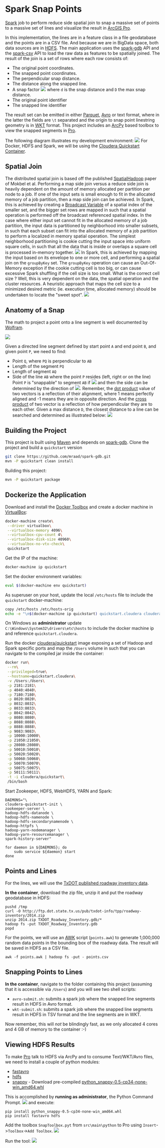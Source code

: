 # Spark Snap Points

[Spark](http://spark.apache.org/) job to perform reduce side spatial join to snap a massive set of points to a massive set of lines and visualize the result in [ArcGIS Pro](http://www.esri.com/en/software/arcgis-pro).

In this implementation, the lines are in a feature class in a file geodatabase and the points are in a CSV file. And because we are in BigData space, both data sources are in [HDFS](https://hadoop.apache.org/docs/r1.2.1/hdfs_design.html).
The main application uses the [spark-gdb](https://github.com/mraad/spark-gdb) API and the [spark-csv](https://github.com/databricks/spark-csv) API to load the raw data as features to be spatially joined.
The result of the join is a set of rows where each row consists of:
- The original point coordinates.
- The snapped point coordinates.
- The perpendicular snap distance.
- The distance along the snapped line.
- A snap factor ![](images/eqn1.png) where `d` is the snap distance and `D` the max snap distance. 
- The original point identifier
- The snapped line identifier

The result set can be emitted in either [Parquet](https://parquet.apache.org), [Avro](https://avro.apache.org) or text format, where in the latter the fields are `\t` separated and the origin to snap point linestring geometry is in [WKT](https://en.wikipedia.org/wiki/Well-known_text) format. This project includes an [ArcPy](http://help.arcgis.com/en/arcgisdesktop/10.0/help/index.html#//000v000000v7000000.htm) based toolbox to view the snapped segments in [Pro](http://www.esri.com/en/software/arcgis-pro).

The following diagram illustrates my development environment:
![](images/DevEnv.png)
For Docker, HDFS and Spark, we will be using the [Cloudera Quickstart Container](http://www.cloudera.com/documentation/enterprise/5-6-x/topics/quickstart_docker_container.html). 

## Spatial Join

The distributed spatial join is based off the published [SpatialHadoop](http://www-users.cs.umn.edu/~mokbel/papers/icde15a.pdf) paper of Mokbel et al.
Performing a map side join versus a reduce side join is heavily dependent on the amount of memory allocated per partition per node to a job. 
If one of the input sets is small enough to fit in the allocated memory of a job partition, then a map side join can be achieved.
In Spark, this is achieved by creating a [Broadcast Variable](http://spark.apache.org/docs/latest/programming-guide.html#shared-variables) of a spatial index of the smaller set, and the bigger set rows
are mapped in such that a spatial operation is performed off the broadcast referenced spatial index.
In the case where either input set cannot fit in the allocated memory of a job partition, the input data is partitioned by neighborhood into
smaller subsets, in such that each subset can fit into the allocated memory of a job partition to perform a localized in memory spatial operation.
The simplest neighborhood partitioning is cookie cutting the input space into uniform square cells, in such that all the data that is inside or overlaps a square cell is processed in-memory together.
![](images/Partition.png)
In Spark, this is achieved by mapping the input based on its envelope to one or more cell, and performing a spatial join on the `groupByKey` set.
The `groupByKey` operation can cause an Out-Of-Memory exception if the cookie cutting cell is too big, or can cause excessive Spark shuffling if the cell size is too small.
What is the correct cell size ? Well, this is very dependent on the data, the spatial operation and the cluster resources.
A heuristic approach that maps the cell size to a minimized desired metric (ie. execution time, allocated memory) should be undertaken to locate the "sweet spot".
![](images/SweetSpot.png)

## Anatomy of a Snap

The math to project a point onto a line segment is well documented by [Wolfram](http://mathworld.wolfram.com/Point-LineDistance2-Dimensional.html).

![](images/PointOnSegment.png)

Given a directed line segment defined by start point `A` and end point `B`, and given point `P`, we need to find:
- Point `Q`, where `PQ` is perpendicular to `AB`
- Length of the segment `PQ`
- Length of segment `AQ`
- Side of the line `AB` where the point `P` resides (left, right or on the line)
Point `P` is "snappable" to segment `AB` if ![](images/eqn2.png) and then the side can be determined by the direction of ![](images/eqn3.png).
Remember, the [dot product](https://en.wikipedia.org/wiki/Dot_product) value of two vectors is a reflection of their alignment, where 1 means perfectly aligned and -1 means they are in opposite direction.
And the [cross product](https://en.wikipedia.org/wiki/Cross_product) of two vector is a reflection of how perpendicular they are to each other. 
Given a max distance `D`, the closest distance to a line can be searched and determined as illustrated below:
![](images/PointOnLine.png)

## Building the Project

This project is built using [Maven](https://maven.apache.org/) and depends on [spark-gdb](https://github.com/mraad/spark-gdb). Clone the project and build a `quickstart` version

```bash
git clone https://github.com/mraad/spark-gdb.git
mvn -P quickstart clean install
```

Building this project:

```bash
mvn -P quickstart package
```

## Dockerize the Application

Download and install the [Docker Toolbox](https://www.docker.com/products/docker-toolbox) and create a docker machine in [VirtualBox](https://www.virtualbox.org/wiki/Downloads):
```bash
docker-machine create\
 --driver virtualbox\
 --virtualbox-memory 4096\
 --virtualbox-cpu-count 4\
 --virtualbox-disk-size 40960\
 --virtualbox-no-vtx-check\
 quickstart
```

Get the IP of the machine:
```bash
docker-machine ip quickstart
```

Set the docker environment variables:
```bash
eval $(docker-machine env quickstart) 
```

As superuser on your host, update the local `/etc/hosts` file to include the `quickstart` docker-machine:
```bash
copy /etc/hosts /etc/hosts-orig
echo -e "\n$(docker-machine ip quickstart) quickstart.cloudera cloudera.quickstart quickstart cloudera qs" >> /etc/hosts
```

On Windows as **administrator** update `C:\Windows\System32\drivers\etc\hosts` to include the docker machine ip and reference `quickstart.cloudera`.

Run the docker [cloudera/quickstart](https://hub.docker.com/r/cloudera/quickstart/) image exposing a set of Hadoop and Spark specific ports and map the `/Users` volume in such that you can navigate to the compiled jar inside the container:
```bash
docker run\
 --rm\
 --privileged=true\
 --hostname=quickstart.cloudera\
 -v /Users:/Users\
 -p 2181:2181\
 -p 4040:4040\
 -p 7180:7180\
 -p 8020:8020\
 -p 8032:8032\
 -p 8033:8033\
 -p 8042:8042\
 -p 8080:8080\
 -p 8088:8088\
 -p 8888:8888\
 -p 9083:9083\
 -p 10000:10000\
 -p 21050:21050\
 -p 28080:28080\
 -p 50010:50010\
 -p 50020:50020\
 -p 50060:50060\
 -p 50070:50070\
 -p 50075:50075\
 -p 50111:50111\
 -t -i cloudera/quickstart\
 /bin/bash
```

Start Zookeeper, HDFS, WebHDFS, YARN and Spark:
```
DAEMONS="\
cloudera-quickstart-init \
zookeeper-server \
hadoop-hdfs-datanode \
hadoop-hdfs-namenode \
hadoop-hdfs-secondarynamenode \
hadoop-httpfs \
hadoop-yarn-nodemanager \
hadoop-yarn-resourcemanager \
spark-history-server"

for daemon in ${DAEMONS}; do
    sudo service ${daemon} start
done
```

## Points and Lines

For the lines, we will use the [TxDOT published roadway inventory data](http://www.txdot.gov/inside-txdot/division/transportation-planning/roadway-inventory.html).

**In the container**, download the zip file, unzip it and put the roadway geodatabase in HDFS:
```
pushd /tmp
curl -O http://ftp.dot.state.tx.us/pub/txdot-info/tpp/roadway-inventory/2014.zip
unzip 2014.zip TXDOT_Roadway_Inventory.gdb/*
hadoop fs -put TXDOT_Roadway_Inventory.gdb
popd
```

For the points, we will use an [AWK](http://www.gnu.org/software/gawk/manual/gawk.html) script (`points.awk`) to generate 1,000,000 random data points in the bounding box of the roadway data.
The result will be saved in HDFS as a CSV file.

```
awk -f points.awk | hadoop fs -put - points.csv
```

## Snapping Points to Lines

**In the container**, navigate to the folder containing this project (assuming that it is accessible via `/Users`) and you will see two shell scripts:
- `avro-submit.sh`: submits a spark job where the snapped line segments result in HDFS in Avro format.
- `wkt-submit.sh`: submits a spark job where the snapped line segments result in HDFS in TSV format and the line segments are in WKT.

Now remember, this will _not_ be blindingly fast, as we only allocated 4 cores and 4 GB of memory to the container :-)

## Viewing HDFS Results

To make [Pro](http://www.esri.com/en/software/arcgis-pro) talk to HDFS via ArcPy and to consume Text/WKT/Avro files, we need to install a couple of python modules:
- [fastavro](https://pypi.python.org/pypi/fastavro)
- [hdfs](https://pypi.python.org/pypi/hdfs/)
- [snappy](https://pypi.python.org/pypi/python-snappy) - Download pre-compiled [python_snappy-0.5-cp34-none-win_amd64.whl](http://www.lfd.uci.edu/~gohlke/pythonlibs/#python-snappy)

This is accomplished by **running as administrator**, the Python Command Prompt.
![](images/PythonCLI.png)
and execute:
```
pip install python_snappy-0.5-cp34-none-win_amd64.whl
pip install fastavro hdfs
```

Add the toolbox `SnapToolbox.pyt` from `src\main\python` to Pro using `Insert`->`Toolbox`->`Add Toolbox`.
![](images/AddToolbox.png)

Run the tool:
![](images/GeoProcessing.png)

